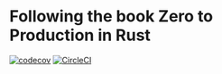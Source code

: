 # Following the book Zero to Production in Rust
[![codecov](https://codecov.io/gh/NeaguMihai/zero_to_prod/branch/master/graph/badge.svg?token=BOVJ2ZO81Q)](https://codecov.io/gh/NeaguMihai/zero_to_prod) [![CircleCI](https://dl.circleci.com/status-badge/img/gh/NeaguMihai/zero_to_prod/tree/master.svg?style=svg)](https://dl.circleci.com/status-badge/redirect/gh/NeaguMihai/zero_to_prod/tree/master)